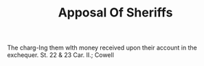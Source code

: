 ---
title: Apposal Of Sheriffs
letter: A
permalink: "/definitions/bld-apposal-of-sheriffs.html"
body: The charg-Ing them wlth money received upon their account in the exchequer.
  St. 22 & 23 Car. II.; Cowell
published_at: '2018-07-07'
source: Black's Law Dictionary 2nd Ed (1910)
layout: post
---